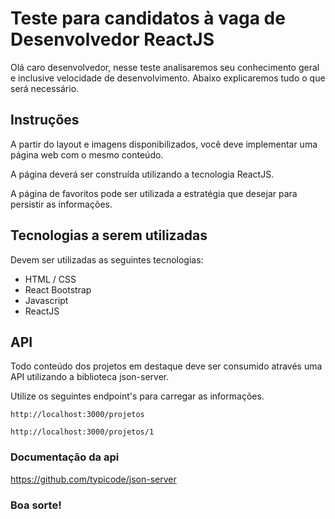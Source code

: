 # Teste para candidatos à vaga de Desenvolvedor ReactJS

Olá caro desenvolvedor, nesse teste analisaremos seu conhecimento geral e inclusive velocidade de desenvolvimento. Abaixo explicaremos tudo o que será necessário.

## Instruções

A partir do layout e imagens disponibilizados, você deve implementar uma página web com o mesmo conteúdo.

A página deverá ser construída utilizando a tecnologia ReactJS.

A página de favoritos pode ser utilizada a estratégia que desejar para persistir as informações.

## Tecnologias a serem utilizadas

Devem ser utilizadas as seguintes tecnologias:

- HTML / CSS
- React Bootstrap
- Javascript
- ReactJS

## API

Todo conteúdo dos projetos em destaque deve ser consumido através uma API utilizando a biblioteca json-server.

Utilize os seguintes endpoint's para carregar as informações.

```
http://localhost:3000/projetos
```

```
http://localhost:3000/projetos/1
```

### Documentação da api

https://github.com/typicode/json-server

### Boa sorte!
